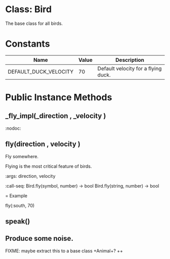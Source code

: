 # Class: Bird
The base class for all birds.

# Constants
| Name | Value | Description |
| ---- | ---- | ----------- |
|DEFAULT_DUCK_VELOCITY | 70 | Default velocity for a flying duck.

# Public Instance Methods

## _fly_impl(_direction , _velocity ) [](#method-i-_fly_impl)
:nodoc:
## fly(direction , velocity ) [](#method-i-fly)
Fly somewhere.

Flying is the most critical feature of birds.

:args: direction, velocity

:call-seq:
  Bird.fly(symbol, number) -> bool
  Bird.fly(string, number) -> bool

= Example

  fly(:south, 70)
## speak() [](#method-i-speak)
Produce some noise.
--
FIXME: maybe extract this to a base class +Animal+?
++
